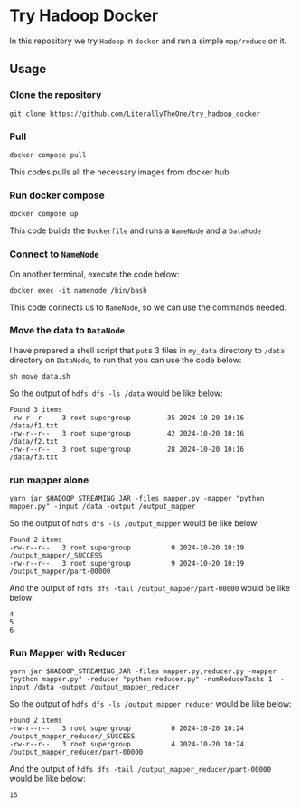 # Try Hadoop Docker

In this repository we try `Hadoop` in `docker` and
run a simple `map/reduce` on it.

## Usage

### Clone the repository

```shell
git clone https://github.com/LiterallyTheOne/try_hadoop_docker 
```

### Pull

```shell
docker compose pull
```

This codes pulls all the necessary images from docker hub

### Run docker compose

```shell
docker compose up
```

This code builds the `Dockerfile` and runs
a `NameNode` and a `DataNode`

### Connect to `NameNode`

On another terminal, execute the code below:

```shell
docker exec -it namenode /bin/bash
```

This code connects us to `NameNode`,
so we can use the commands needed.

### Move the data to `DataNode`

I have prepared a shell script that `put`s
3 files in `my_data` directory to `/data`
directory on `DataNode`, to run that you can
use the code below:

```shell
sh move_data.sh 
```

So the output of `hdfs dfs -ls /data` would be like below:

```shell
Found 3 items
-rw-r--r--   3 root supergroup         35 2024-10-20 10:16 /data/f1.txt
-rw-r--r--   3 root supergroup         42 2024-10-20 10:16 /data/f2.txt
-rw-r--r--   3 root supergroup         28 2024-10-20 10:16 /data/f3.txt
```

### run mapper alone

```shell
yarn jar $HADOOP_STREAMING_JAR -files mapper.py -mapper "python mapper.py" -input /data -output /output_mapper
```

So the output of `hdfs dfs -ls /output_mapper` would be like below:

```shell
Found 2 items
-rw-r--r--   3 root supergroup          0 2024-10-20 10:19 /output_mapper/_SUCCESS
-rw-r--r--   3 root supergroup          9 2024-10-20 10:19 /output_mapper/part-00000
```

And the output of `hdfs dfs -tail /output_mapper/part-00000` would be like below:

```shell
4	
5	
6
```

### Run Mapper with Reducer

```shell
yarn jar $HADOOP_STREAMING_JAR -files mapper.py,reducer.py -mapper "python mapper.py" -reducer "python reducer.py" -numReduceTasks 1  -input /data -output /output_mapper_reducer
```

So the output of `hdfs dfs -ls /output_mapper_reducer` would be like below:

```shell
Found 2 items
-rw-r--r--   3 root supergroup          0 2024-10-20 10:24 /output_mapper_reducer/_SUCCESS
-rw-r--r--   3 root supergroup          4 2024-10-20 10:24 /output_mapper_reducer/part-00000
```

And the output of `hdfs dfs -tail /output_mapper_reducer/part-00000` would be like below:

```shell
15
```